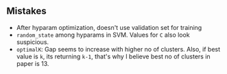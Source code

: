 ## Mistakes
+ After hyparam optimization, doesn't use validation set for training
+ `random_state` among hyparams in SVM. Values for `C` also look suspicious.
+ `optimalK`: Gap seems to increase with higher no of clusters. Also, if best value is `k`, its returning `k-1`, that's why I believe best no of clusters in paper is 13.
